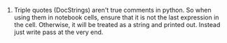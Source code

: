 1. Triple quotes (DocStrings) aren't true comments in python. So when using them in notebook cells, ensure that it is not the last expression in the cell. Otherwise, it will be treated as a string and printed out. Instead just write pass at the very end.